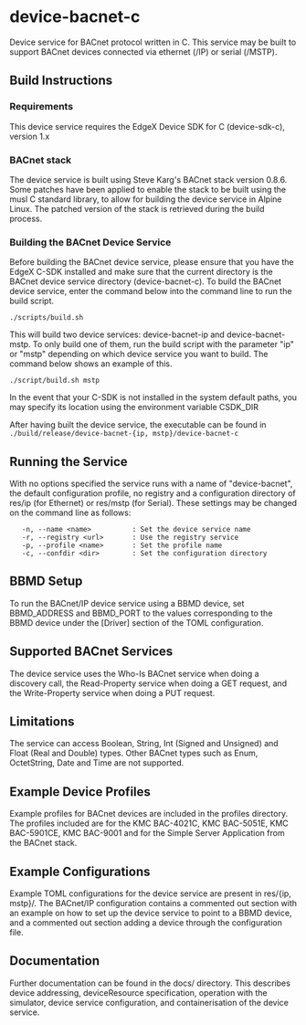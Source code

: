 # device-bacnet-c
Device service for BACnet protocol written in C. This service
may be built to support BACnet devices connected via
ethernet (/IP) or serial (/MSTP).

## Build Instructions

### Requirements
This device service requires the EdgeX Device SDK for C
(device-sdk-c), version 1.x

### BACnet stack
The device service is built using Steve Karg's BACnet stack version 0.8.6. Some
patches have been applied to enable the stack to be built using the musl C
standard library, to allow for building the device service in Alpine Linux. The
patched version of the stack is retrieved during the build process.

### Building the BACnet Device Service
Before building the BACnet device service, please ensure
that you have the EdgeX C-SDK installed and make sure that
the current directory is the BACnet device service directory
(device-bacnet-c). To build the BACnet device service, enter
the command below into the command line to run the build
script.

	./scripts/build.sh

This will build two device services: device-bacnet-ip and
device-bacnet-mstp. To only build one of them, run the
build script with the parameter "ip" or "mstp" depending
on which device service you want to build. The command below
shows an example of this.

	./script/build.sh mstp

In the event that your C-SDK is not installed in the system
default paths, you may specify its location using the environment
variable CSDK_DIR

After having built the device service, the executable can be
found in `./build/release/device-bacnet-{ip, mstp}/device-bacnet-c`

## Running the Service

With no options specified the service runs with a name of "device-bacnet", the
default configuration profile, no registry and a configuration directory of res/ip (for Ethernet) or res/mstp (for Serial).
These settings may be changed on the command line as follows:

```
   -n, --name <name>          : Set the device service name
   -r, --registry <url>       : Use the registry service
   -p, --profile <name>       : Set the profile name
   -c, --confdir <dir>        : Set the configuration directory
```

## BBMD Setup
To run the BACnet/IP device service using a BBMD device, set
BBMD\_ADDRESS and BBMD\_PORT to the values corresponding to 
the BBMD device under the [Driver] section of the TOML
configuration.

## Supported BACnet Services
The device service uses the Who-Is BACnet service when doing
a discovery call, the Read-Property service when doing a GET
request, and the Write-Property service when doing a PUT
request.

## Limitations
The service can access Boolean, String, Int (Signed and Unsigned) and Float (Real and Double) types. Other BACnet types such as Enum, OctetString, Date and Time are not supported.

## Example Device Profiles
Example profiles for BACnet devices are included in the profiles directory. The
profiles included are for the KMC BAC-4021C, KMC BAC-5051E, KMC BAC-5901CE, KMC
BAC-9001 and for the Simple Server Application from the BACnet stack.

## Example Configurations
Example TOML configurations for the device service are present in res/{ip,
mstp}/. The BACnet/IP configuration contains a commented out section with an
example on how to set up the device service to point to a BBMD device, and a
commented out section adding a device through the configuration file.

## Documentation
Further documentation can be found in the docs/ directory. This describes
device addressing, deviceResource specification, operation with the simulator,
device service configuration, and containerisation of the device service.
